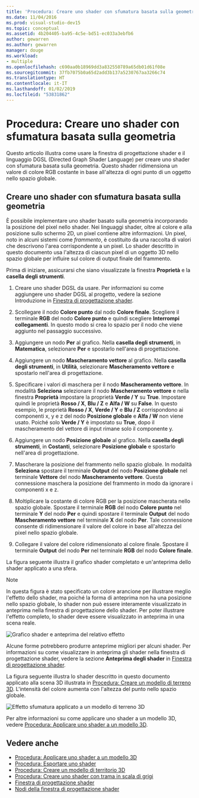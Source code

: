 ```yaml
---
title: 'Procedura: Creare uno shader con sfumatura basata sulla geometria'
ms.date: 11/04/2016
ms.prod: visual-studio-dev15
ms.topic: conceptual
ms.assetid: 4b204405-ba95-4c5e-bd51-ec033a3ebfb6
author: gewarren
ms.author: gewarren
manager: douge
ms.workload:
- multiple
ms.openlocfilehash: c690aa0b18969dd3a832550789a65db01d61f08e
ms.sourcegitcommit: 37fb7075b0a65d2add3b137a5230767aa3266c74
ms.translationtype: HT
ms.contentlocale: it-IT
ms.lasthandoff: 01/02/2019
ms.locfileid: "53831862"
---
```

# <a name="how-to-create-a-geometry-based-gradient-shader"></a>Procedura: Creare uno shader con sfumatura basata sulla geometria

Questo articolo illustra come usare la finestra di progettazione shader e il linguaggio DGSL (Directed Graph Shader Language) per creare uno shader con sfumatura basata sulla geometria. Questo shader ridimensiona un valore di colore RGB costante in base all'altezza di ogni punto di un oggetto nello spazio globale.

## <a name="create-a-geometry-based-gradient-shader"></a>Creare uno shader con sfumatura basata sulla geometria

È possibile implementare uno shader basato sulla geometria incorporando la posizione del pixel nello shader. Nei linguaggi shader, oltre al colore e alla posizione sullo schermo 2D, un pixel contiene altre informazioni. Un pixel, noto in alcuni sistemi come *frammento*, è costituito da una raccolta di valori che descrivono l'area corrispondente a un pixel. Lo shader descritto in questo documento usa l'altezza di ciascun pixel di un oggetto 3D nello spazio globale per influire sul colore di output finale del frammento.

Prima di iniziare, assicurarsi che siano visualizzate la finestra **Proprietà** e la **casella degli strumenti**.

1.  Creare uno shader DGSL da usare. Per informazioni su come aggiungere uno shader DGSL al progetto, vedere la sezione Introduzione in [Finestra di progettazione shader](../designers/shader-designer.md).

2.  Scollegare il nodo **Colore punto** dal nodo **Colore finale**. Scegliere il terminale **RGB** del nodo **Colore punto** e quindi scegliere **Interrompi collegamenti**. In questo modo si crea lo spazio per il nodo che viene aggiunto nel passaggio successivo.

3.  Aggiungere un nodo **Per** al grafico. Nella **casella degli strumenti**, in **Matematica**, selezionare **Per** e spostarlo nell'area di progettazione.

4.  Aggiungere un nodo **Mascheramento vettore** al grafico. Nella **casella degli strumenti**, in **Utilità**, selezionare **Mascheramento vettore** e spostarlo nell'area di progettazione.

5.  Specificare i valori di maschera per il nodo **Mascheramento vettore**. In modalità **Seleziona** selezionare il nodo **Mascheramento vettore** e nella finestra **Proprietà** impostare la proprietà **Verde / Y** su **True**. Impostare quindi le proprietà **Rosso / X**, **Blu / Z** e **Alfa / W** su **False**. In questo esempio, le proprietà **Rosso / X**, **Verde / Y** e **Blu / Z** corrispondono ai componenti x, y e z del nodo **Posizione globale** e **Alfa / W** non viene usato. Poiché solo **Verde / Y** è impostato su **True**, dopo il mascheramento del vettore di input rimane solo il componente y.

6.  Aggiungere un nodo **Posizione globale** al grafico. Nella **casella degli strumenti**, in **Costanti**, selezionare **Posizione globale** e spostarlo nell'area di progettazione.

7.  Mascherare la posizione del frammento nello spazio globale. In modalità **Seleziona** spostare il terminale **Output** del nodo **Posizione globale** nel terminale **Vettore** del nodo **Mascheramento vettore**. Questa connessione maschera la posizione del frammento in modo da ignorare i componenti x e z.

8.  Moltiplicare la costante di colore RGB per la posizione mascherata nello spazio globale. Spostare il terminale **RGB** del nodo **Colore punto** nel terminale **Y** del nodo **Per** e quindi spostare il terminale **Output** del nodo **Mascheramento vettore** nel terminale **X** del nodo **Per**. Tale connessione consente di ridimensionare il valore del colore in base all'altezza del pixel nello spazio globale.

9. Collegare il valore del colore ridimensionato al colore finale. Spostare il terminale **Output** del nodo **Per** nel terminale **RGB** del nodo **Colore finale**.

La figura seguente illustra il grafico shader completato e un'anteprima dello shader applicato a una sfera.

> [!NOTE]
> In questa figura è stato specificato un colore arancione per illustrare meglio l'effetto dello shader, ma poiché la forma di anteprima non ha una posizione nello spazio globale, lo shader non può essere interamente visualizzato in anteprima nella finestra di progettazione dello shader. Per poter illustrare l'effetto completo, lo shader deve essere visualizzato in anteprima in una scena reale.

 ![Grafico shader e anteprima del relativo effetto](../designers/media/digit-gradient-effect-graph.png)

 Alcune forme potrebbero produrre anteprime migliori per alcuni shader. Per informazioni su come visualizzare in anteprima gli shader nella finestra di progettazione shader, vedere la sezione **Anteprima degli shader** in [Finestra di progettazione shader](../designers/shader-designer.md).

 La figura seguente illustra lo shader descritto in questo documento applicato alla scena 3D illustrata in [Procedura: Creare un modello di terreno 3D](../designers/how-to-model-3-d-terrain.md). L'intensità del colore aumenta con l'altezza del punto nello spazio globale.

 ![Effetto sfumatura applicato a un modello di terreno 3D](../designers/media/digit-gradient-effect-result.png)

 Per altre informazioni su come applicare uno shader a un modello 3D, vedere [Procedura: Applicare uno shader a un modello 3D](../designers/how-to-apply-a-shader-to-a-3-d-model.md).

## <a name="see-also"></a>Vedere anche

- [Procedura: Applicare uno shader a un modello 3D](../designers/how-to-apply-a-shader-to-a-3-d-model.md)
- [Procedura: Esportare uno shader](../designers/how-to-export-a-shader.md)
- [Procedura: Creare un modello di territorio 3D](../designers/how-to-model-3-d-terrain.md)
- [Procedura: Creare uno shader con trama in scala di grigi](../designers/how-to-create-a-grayscale-texture-shader.md)
- [Finestra di progettazione shader](../designers/shader-designer.md)
- [Nodi della finestra di progettazione shader](../designers/shader-designer-nodes.md)
